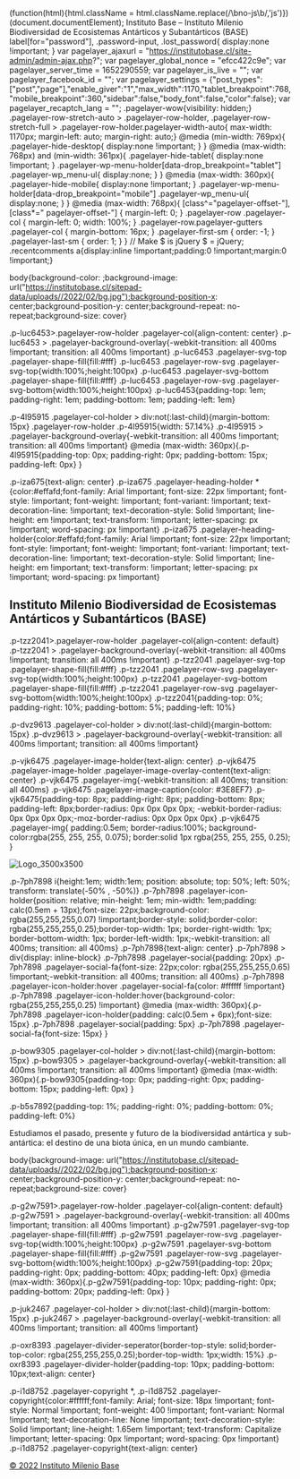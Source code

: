    (function(html){html.className = html.className.replace(/\\bno-js\\b/,'js')})(document.documentElement); Instituto Base – Instituto Milenio Biodiversidad de Ecosistemas Antárticos y Subantárticos (BASE) label\[for="password"\], .password-input, .lost\_password{ display:none !important; }  var pagelayer\_ajaxurl = "https://institutobase.cl/site-admin/admin-ajax.php?"; var pagelayer\_global\_nonce = "efcc422c9e"; var pagelayer\_server\_time = 1652290559; var pagelayer\_is\_live = ""; var pagelayer\_facebook\_id = ""; var pagelayer\_settings = {"post\_types":\["post","page"\],"enable\_giver":"1","max\_width":1170,"tablet\_breakpoint":768,"mobile\_breakpoint":360,"sidebar":false,"body\_font":false,"color":false}; var pagelayer\_recaptch\_lang = ""; .pagelayer-wow{visibility: hidden;} .pagelayer-row-stretch-auto > .pagelayer-row-holder, .pagelayer-row-stretch-full > .pagelayer-row-holder.pagelayer-width-auto{ max-width: 1170px; margin-left: auto; margin-right: auto;} @media (min-width: 769px){ .pagelayer-hide-desktop{ display:none !important; } } @media (max-width: 768px) and (min-width: 361px){ .pagelayer-hide-tablet{ display:none !important; } .pagelayer-wp-menu-holder\[data-drop\_breakpoint="tablet"\] .pagelayer-wp\_menu-ul{ display:none; } } @media (max-width: 360px){ .pagelayer-hide-mobile{ display:none !important; } .pagelayer-wp-menu-holder\[data-drop\_breakpoint="mobile"\] .pagelayer-wp\_menu-ul{ display:none; } } @media (max-width: 768px){ \[class^="pagelayer-offset-"\], \[class\*=" pagelayer-offset-"\] { margin-left: 0; } .pagelayer-row .pagelayer-col { margin-left: 0; width: 100%; } .pagelayer-row.pagelayer-gutters .pagelayer-col { margin-bottom: 16px; } .pagelayer-first-sm { order: -1; } .pagelayer-last-sm { order: 1; } }         // Make $ is jQuery $ = jQuery; .recentcomments a{display:inline !important;padding:0 !important;margin:0 !important;}

body{background-color: ;background-image: url("https://institutobase.cl/sitepad-data/uploads//2022/02/bg.jpg");background-position-x: center;background-position-y: center;background-repeat: no-repeat;background-size: cover}

.p-luc6453>.pagelayer-row-holder .pagelayer-col{align-content: center} .p-luc6453 > .pagelayer-background-overlay{-webkit-transition: all 400ms !important; transition: all 400ms !important} .p-luc6453 .pagelayer-svg-top .pagelayer-shape-fill{fill:#fff} .p-luc6453 .pagelayer-row-svg .pagelayer-svg-top{width:100%;height:100px} .p-luc6453 .pagelayer-svg-bottom .pagelayer-shape-fill{fill:#fff} .p-luc6453 .pagelayer-row-svg .pagelayer-svg-bottom{width:100%;height:100px} .p-luc6453{padding-top: 1em; padding-right: 1em; padding-bottom: 1em; padding-left: 1em}

.p-4l95915 .pagelayer-col-holder > div:not(:last-child){margin-bottom: 15px} .pagelayer-row-holder .p-4l95915{width: 57.14%} .p-4l95915 > .pagelayer-background-overlay{-webkit-transition: all 400ms !important; transition: all 400ms !important} @media (max-width: 360px){.p-4l95915{padding-top: 0px; padding-right: 0px; padding-bottom: 15px; padding-left: 0px} }

.p-iza675{text-align: center} .p-iza675 .pagelayer-heading-holder \*{color:#effafd;font-family: Arial !important; font-size: 22px !important; font-style: !important; font-weight: !important; font-variant: !important; text-decoration-line: !important; text-decoration-style: Solid !important; line-height: em !important; text-transform: !important; letter-spacing: px !important; word-spacing: px !important} .p-iza675 .pagelayer-heading-holder{color:#effafd;font-family: Arial !important; font-size: 22px !important; font-style: !important; font-weight: !important; font-variant: !important; text-decoration-line: !important; text-decoration-style: Solid !important; line-height: em !important; text-transform: !important; letter-spacing: px !important; word-spacing: px !important}

Instituto Milenio Biodiversidad de Ecosistemas Antárticos y Subantárticos (BASE)
--------------------------------------------------------------------------------

.p-tzz2041>.pagelayer-row-holder .pagelayer-col{align-content: default} .p-tzz2041 > .pagelayer-background-overlay{-webkit-transition: all 400ms !important; transition: all 400ms !important} .p-tzz2041 .pagelayer-svg-top .pagelayer-shape-fill{fill:#fff} .p-tzz2041 .pagelayer-row-svg .pagelayer-svg-top{width:100%;height:100px} .p-tzz2041 .pagelayer-svg-bottom .pagelayer-shape-fill{fill:#fff} .p-tzz2041 .pagelayer-row-svg .pagelayer-svg-bottom{width:100%;height:100px} .p-tzz2041{padding-top: 0%; padding-right: 10%; padding-bottom: 5%; padding-left: 10%}

.p-dvz9613 .pagelayer-col-holder > div:not(:last-child){margin-bottom: 15px} .p-dvz9613 > .pagelayer-background-overlay{-webkit-transition: all 400ms !important; transition: all 400ms !important}

.p-vjk6475 .pagelayer-image-holder{text-align: center} .p-vjk6475 .pagelayer-image-holder .pagelayer-image-overlay-content{text-align: center} .p-vjk6475 .pagelayer-img{-webkit-transition: all 400ms; transition: all 400ms} .p-vjk6475 .pagelayer-image-caption{color: #3E8EF7} .p-vjk6475{padding-top: 8px; padding-right: 8px; padding-bottom: 8px; padding-left: 8px;border-radius: 0px 0px 0px 0px; -webkit-border-radius: 0px 0px 0px 0px;-moz-border-radius: 0px 0px 0px 0px} .p-vjk6475 .pagelayer-img{ padding:0.5em; border-radius:100%; background-color:rgba(255, 255, 255, 0.075); border:solid 1px rgba(255, 255, 255, 0.25); }

![Logo_3500x3500](https://institutobase.cl/sitepad-data/uploads//2022/02/Logo_3500x3500-300x300.png "Logo_3500x3500")

.p-7ph7898 i{height:1em; width:1em; position: absolute; top: 50%; left: 50%; transform: translate(-50% , -50%)} .p-7ph7898 .pagelayer-icon-holder{position: relative; min-height: 1em; min-width: 1em;padding: calc(0.5em + 13px);font-size: 22px;background-color: rgba(255,255,255,0.07) !important;border-style: solid;border-color: rgba(255,255,255,0.25);border-top-width: 1px; border-right-width: 1px; border-bottom-width: 1px; border-left-width: 1px;-webkit-transition: all 400ms; transition: all 400ms} .p-7ph7898{text-align: center} .p-7ph7898 > div{display: inline-block} .p-7ph7898 .pagelayer-social{padding: 20px} .p-7ph7898 .pagelayer-social-fa{font-size: 22px;color: rgba(255,255,255,0.65) !important;-webkit-transition: all 400ms; transition: all 400ms} .p-7ph7898 .pagelayer-icon-holder:hover .pagelayer-social-fa{color: #ffffff !important} .p-7ph7898 .pagelayer-icon-holder:hover{background-color: rgba(255,255,255,0.25) !important} @media (max-width: 360px){.p-7ph7898 .pagelayer-icon-holder{padding: calc(0.5em + 6px);font-size: 15px} .p-7ph7898 .pagelayer-social{padding: 5px} .p-7ph7898 .pagelayer-social-fa{font-size: 15px} }

[](https://www.facebook.com/mileniobase)

[](https://twitter.com/MilenioBASE)

[](https://www.linkedin.com/company/institutobase)

[](https://www.instagram.com/mileniobase/)

[](https://www.youtube.com/channel/UCVHKLkvQd_YUkZ2fx7efqCg)

.p-bow9305 .pagelayer-col-holder > div:not(:last-child){margin-bottom: 15px} .p-bow9305 > .pagelayer-background-overlay{-webkit-transition: all 400ms !important; transition: all 400ms !important} @media (max-width: 360px){.p-bow9305{padding-top: 0px; padding-right: 0px; padding-bottom: 15px; padding-left: 0px} }

.p-b5s7892{padding-top: 1%; padding-right: 0%; padding-bottom: 0%; padding-left: 0%}

Estudiamos el pasado, presente y futuro de la biodiversidad antártica y sub-antártica: el destino de una biota única, en un mundo cambiante.

body{background-image: url("https://institutobase.cl/sitepad-data/uploads//2022/02/bg.jpg");background-position-x: center;background-position-y: center;background-repeat: no-repeat;background-size: cover}

.p-g2w7591>.pagelayer-row-holder .pagelayer-col{align-content: default} .p-g2w7591 > .pagelayer-background-overlay{-webkit-transition: all 400ms !important; transition: all 400ms !important} .p-g2w7591 .pagelayer-svg-top .pagelayer-shape-fill{fill:#fff} .p-g2w7591 .pagelayer-row-svg .pagelayer-svg-top{width:100%;height:100px} .p-g2w7591 .pagelayer-svg-bottom .pagelayer-shape-fill{fill:#fff} .p-g2w7591 .pagelayer-row-svg .pagelayer-svg-bottom{width:100%;height:100px} .p-g2w7591{padding-top: 20px; padding-right: 0px; padding-bottom: 40px; padding-left: 0px} @media (max-width: 360px){.p-g2w7591{padding-top: 10px; padding-right: 0px; padding-bottom: 20px; padding-left: 0px} }

.p-juk2467 .pagelayer-col-holder > div:not(:last-child){margin-bottom: 15px} .p-juk2467 > .pagelayer-background-overlay{-webkit-transition: all 400ms !important; transition: all 400ms !important}

.p-oxr8393 .pagelayer-divider-seperator{border-top-style: solid;border-top-color: rgba(255,255,255,0.25);border-top-width: 1px;width: 15%} .p-oxr8393 .pagelayer-divider-holder{padding-top: 10px; padding-bottom: 10px;text-align: center}

.p-i1d8752 .pagelayer-copyright \*, .p-i1d8752 .pagelayer-copyright{color:#ffffff;font-family: Arial; font-size: 18px !important; font-style: Normal !important; font-weight: 400 !important; font-variant: Normal !important; text-decoration-line: None !important; text-decoration-style: Solid !important; line-height: 1.65em !important; text-transform: Capitalize !important; letter-spacing: 0px !important; word-spacing: 0px !important} .p-i1d8752 .pagelayer-copyright{text-align: center}

[© 2022 Instituto Milenio Base](https://institutobase.cl)
